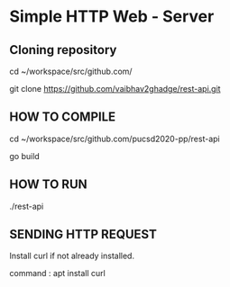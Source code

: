 # Simple HTTP Web - Server

## Cloning repository

cd ~/workspace/src/github.com/  

git clone https://github.com/vaibhav2ghadge/rest-api.git 

## HOW TO COMPILE

cd ~/workspace/src/github.com/pucsd2020-pp/rest-api  

go build

## HOW TO RUN
./rest-api

## SENDING HTTP REQUEST
Install curl if not already installed.  

command : apt install curl

